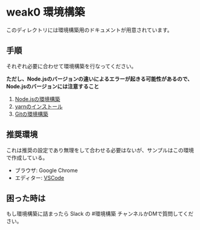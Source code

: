 # weak0 環境構築
このディレクトリには環境構築用のドキュメントが用意されています。

## 手順
それぞれ必要に合わせて環境構築を行なってください。

**ただし、Node.jsのバージョンの違いによるエラーが起きる可能性があるので、Node.jsのバージョンには注意すること**

1. [Node.jsの環境構築](https://github.com/sekiyan372/react-study-document/blob/main/weak0/nodejs.md)
2. [yarnのインストール](https://github.com/sekiyan372/react-study-document/blob/main/weak0/yarn.md)
3. [Gitの環境構築](https://github.com/sekiyan372/react-study-document/blob/main/weak0/git.md)

## 推奨環境
これは推奨の設定であり無理をして合わせる必要はないが、サンプルはこの環境で作成している。

- ブラウザ: Google Chrome
- エディター: [VSCode](https://github.com/sekiyan372/react-study-document/blob/main/weak0/vscode.md)

## 困った時は
もし環境構築に詰まったら Slack の #環境構築 チャンネルかDMで質問してください。
